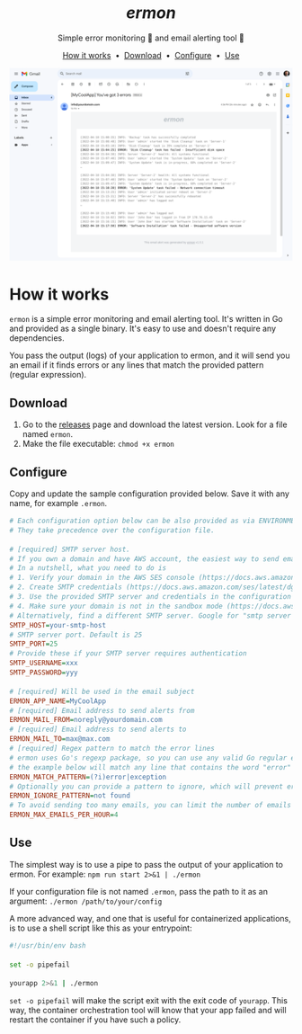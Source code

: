 <p align="center">
<h1 align=center><i>ermon</i></h1>
</p>

<p align=center>Simple error monitoring 🧐 and email alerting tool 📨</p>

<p align="center">
<a href="#how-it-works">How it works</a> &nbsp;&bull;&nbsp;
<a href="#download">Download</a> &nbsp;&bull;&nbsp;
<a href="#configure">Configure</a> &nbsp;&bull;&nbsp;
<a href="#use">Use</a>
</p>

![image](./screenshot.png)

# How it works

`ermon` is a simple error monitoring and email alerting tool. It's written in Go and provided as a single binary. It's easy to use and doesn't require any dependencies.

You pass the output (logs) of your application to ermon, and it will send you an email if it finds errors or any lines that match the provided pattern (regular expression).

## Download

1. Go to the [releases](https://github.com/gornostal/ermon/releases) page and download the latest version. Look for a file named `ermon`.
2. Make the file executable: `chmod +x ermon`

## Configure

Copy and update the sample configuration provided below. Save it with any name, for example `.ermon`.

```ini
# Each configuration option below can be also provided as via ENVIRONMENT VARIABLES variables.
# They take precedence over the configuration file.

# [required] SMTP server host.
# If you own a domain and have AWS account, the easiest way to send emails is to use AWS SES.
# In a nutshell, what you need to do is
# 1. Verify your domain in the AWS SES console (https://docs.aws.amazon.com/ses/latest/dg/creating-identities.html)
# 2. Create SMTP credentials (https://docs.aws.amazon.com/ses/latest/dg/smtp-credentials.html)
# 3. Use the provided SMTP server and credentials in the configuration file.
# 4. Make sure your domain is not in the sandbox mode (https://docs.aws.amazon.com/ses/latest/dg/request-production-access.html) or verify the "mail to" address (https://docs.aws.amazon.com/ses/latest/dg/creating-identities.html).
# Alternatively, find a different SMTP server. Google for "smtp server for testing".
SMTP_HOST=your-smtp-host
# SMTP server port. Default is 25
SMTP_PORT=25
# Provide these if your SMTP server requires authentication
SMTP_USERNAME=xxx
SMTP_PASSWORD=yyy

# [required] Will be used in the email subject
ERMON_APP_NAME=MyCoolApp
# [required] Email address to send alerts from
ERMON_MAIL_FROM=noreply@yourdomain.com
# [required] Email address to send alerts to
ERMON_MAIL_TO=max@max.com
# [required] Regex pattern to match the error lines
# ermon uses Go's regexp package, so you can use any valid Go regular expression.
# the example below will match any line that contains the word "error" or "exception". (?i) makes the pattern case-insensitive.
ERMON_MATCH_PATTERN=(?i)error|exception
# Optionally you can provide a pattern to ignore, which will prevent ermon from treating the line as an error.
ERMON_IGNORE_PATTERN=not found
# To avoid sending too many emails, you can limit the number of emails sent per hour. Default is 4.
ERMON_MAX_EMAILS_PER_HOUR=4
```

## Use

The simplest way is to use a pipe to pass the output of your application to ermon. For example: `npm run start 2>&1 | ./ermon`

If your configuration file is not named `.ermon`, pass the path to it as an argument: `./ermon /path/to/your/config`

A more advanced way, and one that is useful for containerized applications, is to use a shell script like this as your entrypoint:

```bash
#!/usr/bin/env bash

set -o pipefail

yourapp 2>&1 | ./ermon
```

`set -o pipefail` will make the script exit with the exit code of `yourapp`. This way, the container orchestration tool will know that your app failed and will restart the container if you have such a policy.
